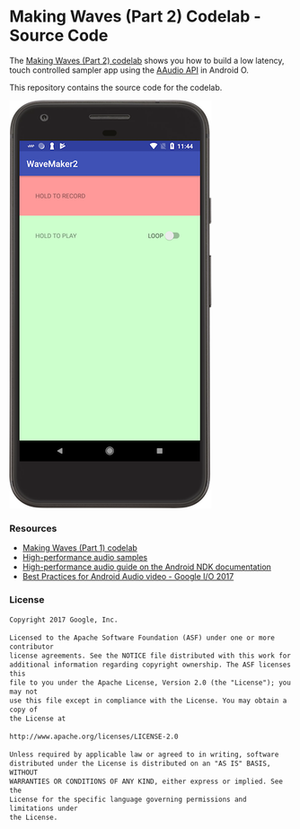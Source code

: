 # Making Waves (Part 2) Codelab - Source Code

The [Making Waves (Part 2) codelab](https://codelabs.developers.google.com/codelabs/making-waves-2-sampler) shows you how to build a low latency, touch controlled sampler app using the [AAudio API](https://developer.android.com/ndk/guides/audio/aaudio/aaudio.html) in Android O.

This repository contains the source code for the codelab.

![App screenshot](wavemaker2-screenshot.png "WaveMaker2 screenshot")

### Resources

- [Making Waves (Part 1) codelab](https://codelabs.developers.google.com/codelabs/making-waves-1-synth)
- [High-performance audio samples](https://github.com/googlesamples/android-audio-high-performance/)
- [High-performance audio guide on the Android NDK documentation](https://developer.android.com/ndk/guides/audio/index.html)
- [Best Practices for Android Audio video - Google I/O 2017](https://www.youtube.com/watch?v=C0BPXZIvG-Q)

### License

```
Copyright 2017 Google, Inc.

Licensed to the Apache Software Foundation (ASF) under one or more contributor
license agreements. See the NOTICE file distributed with this work for
additional information regarding copyright ownership. The ASF licenses this
file to you under the Apache License, Version 2.0 (the "License"); you may not
use this file except in compliance with the License. You may obtain a copy of
the License at

http://www.apache.org/licenses/LICENSE-2.0

Unless required by applicable law or agreed to in writing, software
distributed under the License is distributed on an "AS IS" BASIS, WITHOUT
WARRANTIES OR CONDITIONS OF ANY KIND, either express or implied. See the
License for the specific language governing permissions and limitations under
the License.
```
